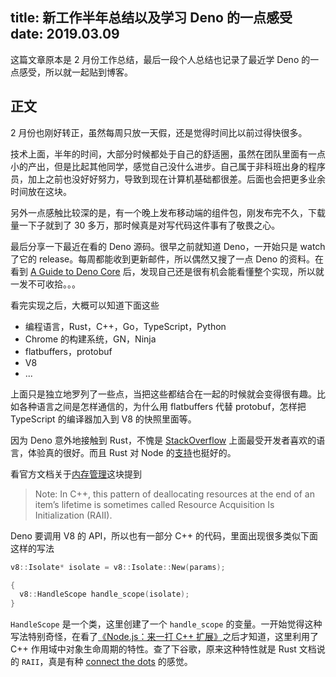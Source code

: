 title: 新工作半年总结以及学习 Deno 的一点感受
date: 2019.03.09
---

这篇文章原本是 2 月份工作总结，最后一段个人总结也记录了最近学 Deno 的一点感受，所以就一起贴到博客。

## 正文

2 月份也刚好转正，虽然每周只放一天假，还是觉得时间比以前过得快很多。

技术上面，半年的时间，大部分时候都处于自己的舒适圈，虽然在团队里面有一点小的产出，但是比起其他同学，感觉自己没什么进步。自己属于非科班出身的程序员，加上之前也没好好努力，导致到现在计算机基础都很差。后面也会把更多业余时间放在这块。

另外一点感触比较深的是，有一个晚上发布移动端的组件包，刚发布完不久，下载量一下子就到了 30 多万，那时候真是对写代码这件事有了敬畏之心。

最后分享一下最近在看的 Deno 源码。很早之前就知道 Deno，一开始只是 watch 了它的 release。每周都能收到更新邮件，所以偶然又搜了一点 Deno 的资料。在看到 [A Guide to Deno Core](https://denolib.gitbook.io/guide/) 后，发现自己还是很有机会能看懂整个实现，所以就一发不可收拾。。。

看完实现之后，大概可以知道下面这些

- 编程语言，Rust，C++，Go，TypeScript，Python
- Chrome 的构建系统，GN，Ninja
- flatbuffers，protobuf
- V8
- ...

上面只是独立地罗列了一些点，当把这些都结合在一起的时候就会变得很有趣。比如各种语言之间是怎样通信的，为什么用 flatbuffers 代替 protobuf，怎样把 TypeScript 的编译器加入到 V8 的快照里面等。

因为 Deno 意外地接触到 Rust，不愧是 [StackOverflow](https://insights.stackoverflow.com/survey/2018/#most-loved-dreaded-and-wanted) 上面最受开发者喜欢的语言，体验真的很好。而且 Rust 对 Node 的[支持](https://github.com/neon-bindings/neon)也挺好的。

看官方文档关于[内存管理](https://doc.rust-lang.org/book/ch04-01-what-is-ownership.html)这块提到

> Note: In C++, this pattern of deallocating resources at the end of an item’s lifetime is sometimes called Resource Acquisition Is Initialization (RAII).


Deno 要调用 V8 的 API，所以也有一部分 C++ 的代码，里面出现很多类似下面这样的写法

```cpp
v8::Isolate* isolate = v8::Isolate::New(params);

{
  v8::HandleScope handle_scope(isolate);
}
```

`HandleScope` 是一个类，这里创建了一个 `handle_scope` 的变量。一开始觉得这种写法特别奇怪，在看了[《Node.js：来一打 C++ 扩展》](https://book.douban.com/subject/30247892/)之后才知道，这里利用了 C++ 作用域中对象生命周期的特性。查了下谷歌，原来这种特性就是 Rust 文档说的 `RAII`，真是有种 [connect the dots](https://youtu.be/UF8uR6Z6KLc?t=55) 的感觉。

